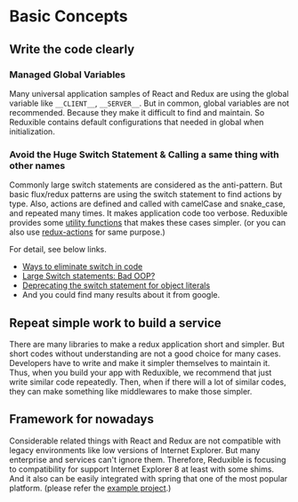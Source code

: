# Basic Concepts

## Write the code clearly

### Managed Global Variables

Many universal application samples of React and Redux are using the global variable like `__CLIENT__`, `__SERVER__`. But in common, global variables are not recommended. Because they make it difficult to find and maintain.
So Reduxible contains default configurations that needed in global when initialization.

### Avoid the Huge Switch Statement & Calling a same thing with other names

Commonly large switch statements are considered as the anti-pattern. But basic flux/redux patterns are using the switch statement to find actions by type. Also, actions are defined and called with camelCase and snake_case, and repeated many times. It makes application code too verbose.
Reduxible provides some [utility functions](#utility-functions) that makes these cases simpler. (or you can also use [redux-actions](https://github.com/acdlite/redux-actions) for same purpose.)

For detail, see below links.

* [Ways to eliminate switch in code](http://stackoverflow.com/questions/126409/ways-to-eliminate-switch-in-code)
* [Large Switch statements: Bad OOP?](http://stackoverflow.com/questions/505454/large-switch-statements-bad-oop)
* [Deprecating the switch statement for object literals](https://toddmotto.com/deprecating-the-switch-statement-for-object-literals/)
* And you could find many results about it from google.


## Repeat simple work to build a service

There are many libraries to make a redux application short and simpler. But short codes without understanding are not a good choice for many cases. Developers have to write and make it simpler themselves to maintain it. Thus, when you build your app with Reduxible, we recommend that just write similar code repeatedly. Then, when if there will a lot of similar codes, they can make something like middlewares to make those simpler.

## Framework for nowadays

Considerable related things with React and Redux are not compatible with legacy environments like low versions of Internet Explorer. But many enterprise and services can't ignore them. Therefore, Reduxible is focusing to compatibility for support Internet Explorer 8 at least with some shims. And it also can be easily integrated with spring that one of the most popular platform. (please refer the [example project](https://github.com/reduxible/reduxible-example).)
